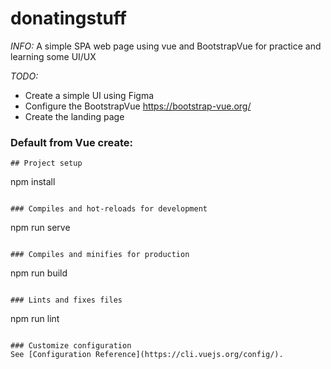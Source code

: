 # donatingstuff
_INFO:_
A simple SPA web page using vue and BootstrapVue for practice and learning some UI/UX 

_TODO:_
* Create a simple UI using Figma
* Configure the BootstrapVue https://bootstrap-vue.org/
* Create the landing page




### Default from Vue create:
```
## Project setup
```
npm install
```

### Compiles and hot-reloads for development
```
npm run serve
```

### Compiles and minifies for production
```
npm run build
```

### Lints and fixes files
```
npm run lint
```

### Customize configuration
See [Configuration Reference](https://cli.vuejs.org/config/).
```
